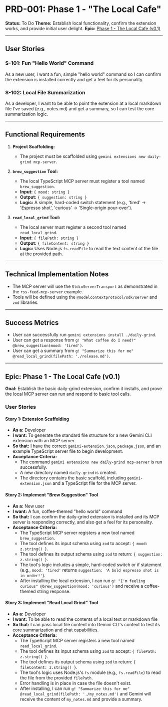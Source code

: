 # PRD-001: Phase 1 - "The Local Cafe"

**Status:** To Do
**Theme:** Establish local functionality, confirm the extension works, and provide initial user delight.
**Epic:** [Phase 1 - The Local Cafe (v0.1)](#epic-phase-1---the-local-cafe-v01)

---

## User Stories

### S-101: Fun "Hello World" Command

As a new user, I want a fun, simple "hello world" command so I can confirm the extension is installed correctly and get a feel for its personality.

### S-102: Local File Summarization

As a developer, I want to be able to point the extension at a local markdown file I've saved (e.g., notes.md) and get a summary, so I can test the core summarization logic.

---

## Functional Requirements

1.  **Project Scaffolding:**
    - The project must be scaffolded using `gemini extensions new daily-grind mcp-server`.

2.  **`brew_suggestion` Tool:**
    - The local TypeScript MCP server must register a tool named `brew_suggestion`.
    - **Input:** `{ mood: string }`
    - **Output:** `{ suggestion: string }`
    - **Logic:** A simple, hard-coded switch statement (e.g., 'tired' -> 'Espresso shot', 'curious' -> 'Single-origin pour-over').

3.  **`read_local_grind` Tool:**
    - The local server must register a second tool named `read_local_grind`.
    - **Input:** `{ filePath: string }`
    - **Output:** `{ fileContent: string }`
    - **Logic:** Uses Node.js `fs.readFile` to read the text content of the file at the provided path.

---

## Technical Implementation Notes

- The MCP server will use the `StdioServerTransport` as demonstrated in the `rss-feed-mcp-server` example.
- Tools will be defined using the `@modelcontextprotocol/sdk/server` and `zod` libraries.

---

## Success Metrics

- User can successfully run `gemini extensions install ./daily-grind`.
- User can get a response from `g! "What coffee do I need?" @brew_suggestion(mood: 'tired')`.
- User can get a summary from `g! "Summarize this for me" @read_local_grind(filePath: './release.md')`.

---

## Epic: Phase 1 - The Local Cafe (v0.1)

**Goal:** Establish the basic daily-grind extension, confirm it installs, and prove the local MCP server can run and respond to basic tool calls.

### User Stories

#### Story 1: Extension Scaffolding

- **As a:** Developer
- **I want:** To generate the standard file structure for a new Gemini CLI extension with an MCP server
- **So that:** I have the correct `gemini-extension.json`, `package.json`, and an example TypeScript server file to begin development.
- **Acceptance Criteria:**
  - The command `gemini extensions new daily-grind mcp-server` is run successfully.
  - A new directory named `daily-grind` is created.
  - The directory contains the basic scaffold, including `gemini-extension.json` and a TypeScript file for the MCP server.

#### Story 2: Implement "Brew Suggestion" Tool

- **As a:** New user
- **I want:** A fun, coffee-themed "hello world" command
- **So that:** I can confirm the daily-grind extension is installed and its MCP server is responding correctly, and also get a feel for its personality.
- **Acceptance Criteria:**
  - The TypeScript MCP server registers a new tool named `brew_suggestion`.
  - The tool defines its input schema using `zod` to accept: `{ mood: z.string() }`.
  - The tool defines its output schema using `zod` to return: `{ suggestion: z.string() }`.
  - The tool's logic includes a simple, hard-coded switch or if statement (e.g., `mood: 'tired'` returns `suggestion: 'A bold espresso shot is in order!'`).
  - After installing the local extension, I can run `g! "I'm feeling curious" @brew_suggestion(mood: 'curious')` and receive a coffee-themed string response.

#### Story 3: Implement "Read Local Grind" Tool

- **As a:** Developer
- **I want:** To be able to read the contents of a local text or markdown file
- **So that:** I can pass local file content into Gemini CLI's context to test its core summarization and chat capabilities.
- **Acceptance Criteria:**
  - The TypeScript MCP server registers a new tool named `read_local_grind`.
  - The tool defines its input schema using `zod` to accept: `{ filePath: z.string() }`.
  - The tool defines its output schema using `zod` to return: `{ fileContent: z.string() }`.
  - The tool's logic uses Node.js's `fs` module (e.g., `fs.readFile`) to read the file from the provided `filePath`.
  - Error handling is in place in case the file doesn't exist.
  - After installing, I can run `g! "Summarize this for me" @read_local_grind(filePath: './my_notes.md')` and Gemini will receive the content of `my_notes.md` and provide a summary.
